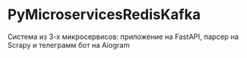 # PyMicroservicesRedisKafka
Cистема из 3-х микросервисов: приложение на FastAPI, парсер на Scrapy и телеграмм бот на Aiogram

